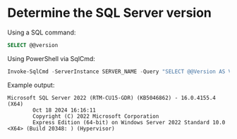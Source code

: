# Determine the SQL Server version

Using a SQL command:

```sql
SELECT @@version
```

Using PowerShell via SqlCmd:

```powershell
Invoke-SqlCmd -ServerInstance SERVER_NAME -Query "SELECT @@Version AS Version" | Select-Object -ExpandProperty Version
```

Example output:

```
Microsoft SQL Server 2022 (RTM-CU15-GDR) (KB5046862) - 16.0.4155.4 (X64)
        Oct 18 2024 16:16:11
        Copyright (C) 2022 Microsoft Corporation
        Express Edition (64-bit) on Windows Server 2022 Standard 10.0 <X64> (Build 20348: ) (Hypervisor)
```

